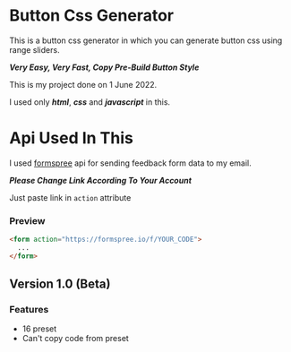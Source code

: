 # Button Css Generator
This is a button css generator in which you can generate button css using range sliders.

***Very Easy, Very Fast, Copy Pre-Build Button Style***

This is my project done on 1 June 2022.

I used only ***html***, ***css*** and ***javascript*** in this.

# Api Used In This
I used [formspree](http://formspree.com "formspree.com") api for sending feedback form data to my email.

***Please Change Link According To Your Account***

Just paste link in `action` attribute 
### Preview

```html
<form action="https://formspree.io/f/YOUR_CODE">
  ...
</form>
```

## Version 1.0 (Beta)
### Features

- 16 preset
- Can't copy code from preset
